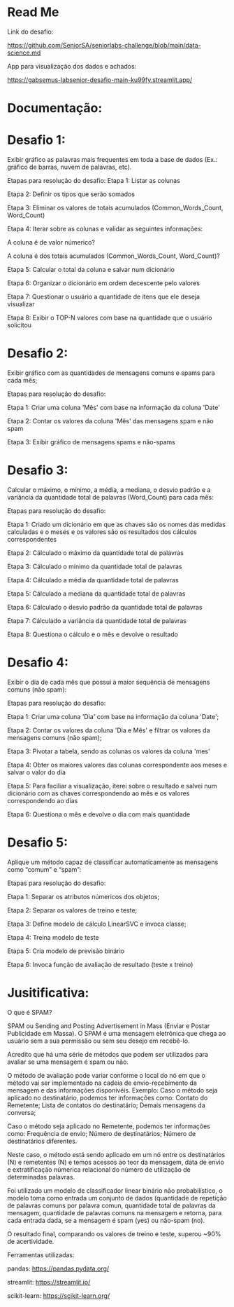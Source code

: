 # Read Me

Link do desafio: 

https://github.com/SeniorSA/seniorlabs-challenge/blob/main/data-science.md

App para visualização dos dados e achados: 

https://gabsemus-labsenior-desafio-main-ku99fy.streamlit.app/
  
# Documentação:

#  Desafio 1:
Exibir gráfico as palavras mais frequentes em toda a base de dados (Ex.: gráfico de barras, nuvem de palavras, etc).
 
Etapas para resolução do desafio:
  Etapa 1: Listar as colunas
  
  Etapa 2: Definir os tipos que serão somados
  
  Etapa 3: Eliminar os valores de totais acumulados (Common_Words_Count, Word_Count)
  
  Etapa 4: Iterar sobre as colunas e validar as seguintes informações:
  
  A coluna é de valor númerico?
  
  A coluna é dos totais acumulados (Common_Words_Count, Word_Count)?
  
  Etapa 5: Calcular o total da coluna e salvar num dicionário
  
  Etapa 6: Organizar o dicionário em ordem decescente pelo valores
  
  Etapa 7: Questionar o usuário a quantidade de itens que ele deseja visualizar
  
  Etapa 8: Exibir o TOP-N valores com base na quantidade que o usuário solicitou
  
#  Desafio 2:
Exibir gráfico com as quantidades de mensagens comuns e spams para cada mês;
 
Etapas para resolução do desafio:
  
  Etapa 1: Criar uma coluna 'Mês' com base na informação da coluna 'Date'
  
  Etapa 2: Contar os valores da coluna 'Mês' das mensagens spam e não spam
  
  Etapa 3: Exibir gráfico de mensagens spams e não-spams
  
#  Desafio 3:
Calcular o máximo, o mínimo, a média, a mediana, o desvio padrão e a variância da quantidade total de palavras (Word_Count) para cada mês:
 
Etapas para resolução do desafio:
  
  Etapa 1: Criado um dicionário em que as chaves são os nomes das medidas calculadas e o meses e os valores são os resultados dos cálculos correspondentes
  
  Etapa 2: Cálculado o máximo da quantidade total de palavras
  
  Etapa 3: Cálculado o mínimo da quantidade total de palavras
  
  Etapa 4: Cálculado a média da quantidade total de palavras
  
  Etapa 5: Cálculado a mediana da quantidade total de palavras
  
  Etapa 6: Cálculado o desvio padrão da quantidade total de palavras
  
  Etapa 7: Cálculado a variância da quantidade total de palavras
  
  Etapa 8: Questiona o cálculo e o mês e devolve o resultado
  
#  Desafio 4:
Exibir o dia de cada mês que possui a maior sequência de mensagens comuns (não spam):
 
Etapas para resolução do desafio:
  
  Etapa 1: Criar uma coluna 'Dia' com base na informação da coluna 'Date';
  
  Etapa 2: Contar os valores da coluna 'Dia e Mês' e filtrar os valores da mensagens comuns (não spam);
  
  Etapa 3: Pivotar a tabela, sendo as colunas os valores da coluna 'mes'
  
  Etapa 4: Obter os maiores valores das colunas correspondente aos meses e salvar o valor do dia
  
  Etapa 5: Para faciliar a visualização, iterei sobre o resultado e salvei num dicionário com as chaves correspondendo ao mês e os valores correspondendo ao dias
  
  Etapa 6: Questiona o mês e devolve o dia com mais quantidade

#  Desafio 5:
Aplique um método capaz de classificar automaticamente as mensagens como “comum” e “spam”:
 
Etapas para resolução do desafio:
  
  Etapa 1: Separar os atributos númericos dos objetos;
  
  Etapa 2: Separar os valores de treino e teste;
  
  Etapa 3: Define modelo de cálculo LinearSVC e invoca classe;
  
  Etapa 4: Treina modelo de teste
  
  Etapa 5: Cria modelo de previsão binário
  
  Etapa 6: Invoca função de avaliação de resultado (teste x treino)

# Jusitificativa:

O que é SPAM?

SPAM ou Sending and Posting Advertisement in Mass (Enviar e Postar Publicidade em Massa).
O SPAM é uma mensagem eletrônica que chega ao usuário sem a sua permissão ou sem seu desejo em recebê-lo.

Acredito que há uma série de métodos que podem ser utilizados para avaliar se uma mensagem é spam ou não.

O método de avaliação pode variar conforme o local do nó em que o método vai ser implementado na cadeia de envio-recebimento da mensagem e das informações disponivéis.
Exemplo:
  Caso o método seja aplicado no destinatário, podemos ter informações como:
    Contato do Remetente;
    Lista de contatos do destinatário;
    Demais mensagens da conversa;

Caso o método seja aplicado no Remetente, podemos ter informações como:
    Frequência de envio;
    Número de destinatários;
    Número de destinatários diferentes.
    
Neste caso, o método está sendo aplicado em um nó entre os destinatários (N) e remetentes (N) e temos acessos ao teor da mensagem, data de envio e extratificação númerica relacional do número de utilização de determinadas palavras.

Foi utilizado um modelo de classificador linear binário não probabilístico, o modelo toma como entrada um conjunto de dados (quantidade de repetição de palavras comuns por palavra comun, quantidade total de palavras da mensagem, quantidade de palavras comuns na mensagem e retorna, para cada entrada dada, se a mensagem é spam (yes) ou não-spam (no).

O resultado final, comparando os valores de treino e teste, superou ~90% de acertividade.

Ferramentas utilizadas: 
  
  pandas: https://pandas.pydata.org/
  
  streamlit: https://streamlit.io/
  
  scikit-learn: https://scikit-learn.org/
